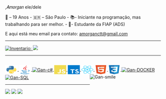 
,𝐴𝑚𝑜𝑟𝑔𝑎𝑛
  ele/dele

🎂 – 19 Anos -
🇧🇷 – São Paulo -
📚- Iniciante na programação, mas trabalhando para ser melhor. -
📍- Estudante da FIAP (ADS)

E aqui está meu email para contato: amorganctt@gmail.com


__________________________________________________________________________________________________________________________________________

<div>
  <a href="https://github.com/GanLopes">
    
  ![Inventario:](https://github-readme-stats.vercel.app/api?username=GanLopes&show_icons=true&theme=midnight-purple)
  <img height="180em" src="https://github-readme-stats.vercel.app/api/top-langs/?username=GuGodoi7&layout=compact&langs_count=7&theme=midnight-purple"/>
</div>

__________________________________________________________________________________________________________________________________________

<div style="display: inline_block"><br>
  <img align="center" alt="Gan-Python" height="30" width="40" src="https://raw.githubusercontent.com/devicons/devicon/master/icons/python/python-original.svg">
  <img align="center" alt="Gan-Java" height="30" width="40" src="https://raw.githubusercontent.com/devicons/devicon/master/icons/java/java-original.svg">
  <img align="center" alt="Gan-c#" height="30" width="40" src="https://cdn.jsdelivr.net/gh/devicons/devicon@latest/icons/csharp/csharp-original.svg">
  <img align="center" alt="Gan-Js" height="30" width="40" src="https://raw.githubusercontent.com/devicons/devicon/master/icons/javascript/javascript-plain.svg">
  <img align="center" alt="Gan-Ts" height="30" width="40" src="https://raw.githubusercontent.com/devicons/devicon/master/icons/typescript/typescript-plain.svg">
  <img align="center" alt="Gan-React" height="30" width="40" src="https://raw.githubusercontent.com/devicons/devicon/master/icons/react/react-original.svg">
  <img align="center" alt="Gan-HTML" height="30" width="40" src="https://raw.githubusercontent.com/devicons/devicon/master/icons/html5/html5-original.svg">
  <img align="center" alt="Gan-CSS" height="30" width="40" src="https://raw.githubusercontent.com/devicons/devicon/master/icons/css3/css3-original.svg">
  <img align="center" alt="Gan-DOCKER" height="30" width="40" src="https://cdn.jsdelivr.net/gh/devicons/devicon@latest/icons/azuresqldatabase/azuresqldatabase-original.svg">
  <img align="center" alt="Gan-SQL" height="30" width="40" src="https://cdn.jsdelivr.net/gh/devicons/devicon@latest/icons/azuresqldatabase/azuresqldatabase-original.svg">
  <img align="right" alt="Gan-smile" height="230" width="230" src="https://tenor.com/pt-BR/view/gear-5-gear-5-luffy-monkey-d-luffy-luffy-luffy-gear-5-white-gif-12225526310195709408.gif">
</div>

__________________________________________________________________________________________________________________________________________
<div>
  <a href = "mailto:amorganctt@gmail.com"><img src="https://img.shields.io/badge/-Gmail-%23333?style=for-the-badge&logo=gmail&logoColor=white" target="_blank"></a>
  <a href="https://www.linkedin.com/in/amorgan-mendes-lopes-029350274/" target="_blank"><img src="https://img.shields.io/badge/-LinkedIn-%230077B5?style=for-the-badge&logo=linkedin&logoColor=white" 
  target="_blank"></a>
  <a href="https://instagram.com/ganx_31" target="_blank"><img src="https://img.shields.io/badge/-Instagram-%23E4405F?style=for-the-badge&logo=instagram&logoColor=white" target="_blank"></a>
</div>
